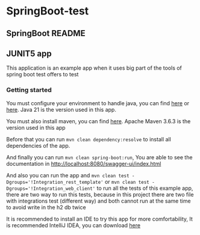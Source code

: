 # SpringBoot-test

## SpringBoot README

## JUNIT5 app

This application is an example app when it uses big part of the tools of spring boot test offers to test

### Getting started

You must configure your environment to handle java, you can find [here](https://www.oracle.com/java/technologies/downloads/) or [here](https://jdk.java.net/). Java 21 is the version used in this app.

You must also install maven, you can find [here](https://maven.apache.org/download.cgi). Apache Maven 3.6.3 is the version used in this app

Before that you can run `mvn clean dependency:resolve` to install all dependencies of the app.

And finally you can run `mvn clean spring-boot:run`, You are able to see the documentation in [http://localhost:8080/swagger-ui/index.html](http://localhost:8080/swagger-ui/index.html)

And also you can run the app and `mvn clean test -Dgroups='!Integration_rest_template'` or `mvn clean test -Dgroups='!Integration_web_client'`  to run all the tests of this example app, there are two way to
run this tests, because in this project there are two file with integrations test (different way) and both cannot run at the same time
to avoid write in the h2 db twice

It is recommended to install an IDE to try this app for more comfortability, It is recommended IntelliJ IDEA, you can download [here](https://www.jetbrains.com/idea/download/)
